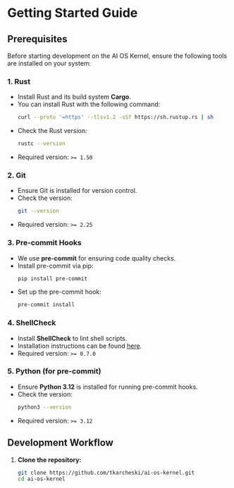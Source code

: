 # Getting Started Guide

## Prerequisites

Before starting development on the AI OS Kernel, ensure the following tools are installed on your system:

### 1. **Rust**
   - Install Rust and its build system **Cargo**.
   - You can install Rust with the following command:
     ```bash
     curl --proto '=https' --tlsv1.2 -sSf https://sh.rustup.rs | sh
     ```
   - Check the Rust version:
     ```bash
     rustc --version
     ```
   - Required version: `>= 1.50`

### 2. **Git**
   - Ensure Git is installed for version control.
   - Check the version:
     ```bash
     git --version
     ```
   - Required version: `>= 2.25`

### 3. **Pre-commit Hooks**
   - We use **pre-commit** for ensuring code quality checks.
   - Install pre-commit via pip:
     ```bash
     pip install pre-commit
     ```
   - Set up the pre-commit hook:
     ```bash
     pre-commit install
     ```

### 4. **ShellCheck**
   - Install **ShellCheck** to lint shell scripts.
   - Installation instructions can be found [here](https://www.shellcheck.net/).
   - Required version: `>= 0.7.0`

### 5. **Python (for pre-commit)**
   - Ensure **Python 3.12** is installed for running pre-commit hooks.
   - Check the version:
     ```bash
     python3 --version
     ```
   - Required version: `>= 3.12`

## Development Workflow

1. **Clone the repository:**
   ```bash
   git clone https://github.com/tkarcheski/ai-os-kernel.git
   cd ai-os-kernel
